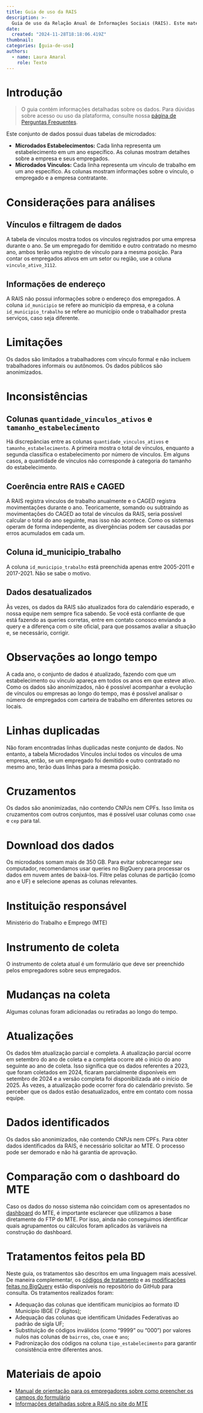 ```yaml
---
title: Guia de uso da RAIS
description: >-
  Guia de uso da Relação Anual de Informações Sociais (RAIS). Este material contém informações sobre as variáveis mais importantes, perguntas frequentes e exemplos de uso do conjunto da RAIS 
date:
  created: "2024-11-28T18:18:06.419Z"
thumbnail: 
categories: [guia-de-uso]
authors:
  - name: Laura Amaral
    role: Texto
---
```


# Introdução

> O guia contém informações detalhadas sobre os dados. Para dúvidas sobre acesso ou uso da plataforma, consulte nossa [página de Perguntas Frequentes](/faq).

Este conjunto de dados possui duas tabelas de microdados: 
- **Microdados Estabelecimentos:** Cada linha representa um estabelecimento em um ano específico. As colunas mostram detalhes sobre a empresa e seus empregados.
- **Microdados Vínculos:** Cada linha representa um vínculo de trabalho em um ano específico. As colunas mostram informações sobre o vínculo, o empregado e a empresa contratante.

# Considerações para análises
## Vínculos e filtragem de dados
A tabela de vínculos mostra todos os vínculos registrados por uma empresa durante o ano. Se um empregado for demitido e outro contratado no mesmo ano, ambos terão uma registro de vínculo para a mesma posição. Para contar os empregados ativos em um setor ou região, use a coluna `vinculo_ativo_3112`.

## Informações de endereço
A RAIS não possui informações sobre o endereço dos empregados. A coluna `id_municipio` se refere ao município da empresa, e a coluna `id_municipio_trabalho` se refere ao município onde o trabalhador presta serviços, caso seja diferente.

# Limitações
Os dados são limitados a trabalhadores com vínculo formal e não incluem trabalhadores informais ou autônomos. Os dados públicos são anonimizados.

# Inconsistências
## Colunas `quantidade_vinculos_ativos` e `tamanho_estabelecimento`
Há discrepâncias entre as colunas `quantidade_vinculos_ativos` e `tamanho_estabelecimento`. A primeira mostra o total de vínculos, enquanto a segunda classifica o estabelecimento por número de vínculos. Em alguns casos, a quantidade de vínculos não corresponde à categoria do tamanho do estabelecimento.

## Coerência entre RAIS e CAGED
A RAIS registra vínculos de trabalho anualmente e o CAGED registra movimentações durante o ano. Teoricamente, somando ou subtraindo as movimentações do CAGED ao total de vínculos da RAIS, seria possível calcular o total do ano seguinte, mas isso não acontece. Como os sistemas operam de forma independente, as divergências podem ser causadas por erros acumulados em cada um. 

## Coluna id_municipio_trabalho
A coluna `id_municipio_trabalho` está preenchida apenas entre 2005-2011 e 2017-2021. Não se sabe o motivo.  

## Dados desatualizados
Às vezes, os dados da RAIS são atualizados fora do calendário esperado, e nossa equipe nem sempre fica sabendo. Se você está confiante de que está fazendo as queries corretas, entre em contato conosco enviando a query e a diferença com o site oficial, para que possamos avaliar a situação e, se necessário, corrigir.  

# Observações ao longo tempo
A cada ano, o conjunto de dados é atualizado, fazendo com que um estabelecimento ou vínculo apareça em todos os anos em que esteve ativo. Como os dados são anonimizados, não é possível acompanhar a evolução de vínculos ou empresas ao longo do tempo, mas é possível analisar o número de empregados com carteira de trabalho em diferentes setores ou locais.

# Linhas duplicadas
Não foram encontradas linhas duplicadas neste conjunto de dados. No entanto, a tabela Microdados Vínculos inclui todos os vínculos de uma empresa, então, se um empregado foi demitido e outro contratado no mesmo ano, terão duas linhas para a mesma posição.

# Cruzamentos
Os dados são anonimizadas, não contendo CNPJs nem CPFs. Isso limita os cruzamentos com outros conjuntos, mas é possível usar colunas como `cnae` e `cep` para tal.

# Download dos dados
Os microdados somam mais de 350 GB. Para evitar sobrecarregar seu computador, recomendamos usar queries no BigQuery para processar os dados em nuvem antes de baixá-los. Filtre pelas colunas de partição (como ano e UF) e selecione apenas as colunas relevantes.

# Instituição responsável
Ministério do Trabalho e Emprego (MTE)

# Instrumento de coleta
O instrumento de coleta atual é um formulário que deve ser preenchido pelos empregadores sobre seus empregados.

# Mudanças na coleta
Algumas colunas foram adicionadas ou retiradas ao longo do tempo.

# Atualizações
Os dados têm atualização parcial e completa. A atualização parcial ocorre em setembro do ano de coleta e a completa ocorre até o início do ano seguinte ao ano de coleta. Isso significa que os dados referentes a 2023, que foram coletados em 2024, ficaram parcialmente disponíveis em setembro de 2024 e a versão completa foi disponibilizada até o início de 2025. Às vezes, a atualização pode ocorrer fora do calendário previsto. Se perceber que os dados estão desatualizados, entre em contato com nossa equipe.

# Dados identificados
Os dados são anonimizados, não contendo CNPJs nem CPFs. Para obter dados identificados da RAIS, é necessário solicitar ao MTE. O processo pode ser demorado e não há garantia de aprovação.

# Comparação com o dashboard do MTE
Caso os dados do nosso sistema não coincidam com os apresentados no [dashboard](https://app.powerbi.com/view?r=eyJrIjoiYTJlODQ5MWYtYzgyMi00NDA3LWJjNjAtYjI2NTI1MzViYTdlIiwidCI6IjNlYzkyOTY5LTVhNTEtNGYxOC04YWM5LWVmOThmYmFmYTk3OCJ9) do MTE, é importante esclarecer que utilizamos a base diretamente do FTP do MTE. Por isso, ainda não conseguimos identificar quais agrupamentos ou cálculos foram aplicados às variáveis na construção do dashboard.

# Tratamentos feitos pela BD
Neste guia, os tratamentos são descritos em uma linguagem mais acessível. De maneira complementar, os [códigos de tratamento](https://github.com/basedosdados/queries-basedosdados/tree/main/models/br_me_rais/code) e as [modificações feitas no BigQuery](https://github.com/basedosdados/queries-basedosdados/tree/main/models/br_me_rais) estão disponíveis no repositório do GitHub para consulta. 
Os tratamentos realizados foram: 
* Adequação das colunas que identificam municípios ao formato ID Município IBGE (7 dígitos);
* Adequação das colunas que identificam Unidades Federativas ao padrão de sigla UF;
* Substituição de códigos inválidos (como “9999” ou “000”) por valores nulos nas colunas de `bairros`, `cbo`, `cnae` e `ano`;
* Padronização dos códigos na coluna `tipo_estabelecimento` para garantir consistência entre diferentes anos.

# Materiais de apoio
* [Manual de orientação para os empregadores sobre como preencher os campos do formulário](http://www.rais.gov.br/sitio/rais_ftp/ManualRAIS2023.pdf)
* [Informações detalhadas sobre a RAIS no site do MTE](http://www.rais.gov.br/sitio/sobre.jsf)



